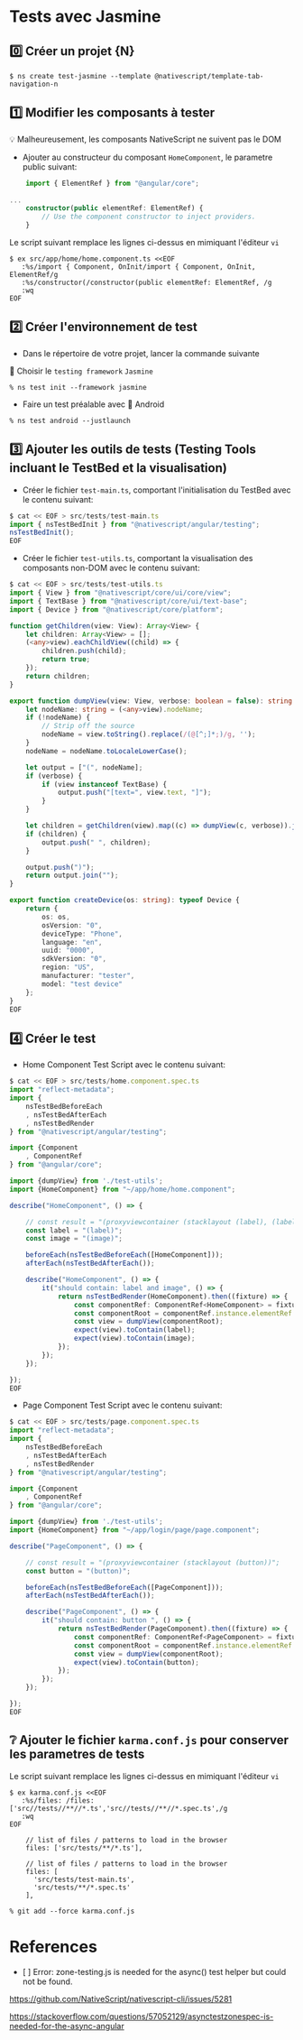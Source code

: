 # Tests avec Jasmine

## :zero: Créer un projet {N}


```
$ ns create test-jasmine --template @nativescript/template-tab-navigation-n
```

## :one: Modifier les composants à tester 

:bulb: Malheureusement, les composants NativeScript ne suivent pas le DOM

* Ajouter au constructeur du composant `HomeComponent`, le parametre public suivant:

```typescript
    import { ElementRef } from "@angular/core";
    
...
    constructor(public elementRef: ElementRef) {
        // Use the component constructor to inject providers.
    }
```

Le script suivant remplace les lignes ci-dessus en mimiquant l'éditeur `vi`

```
$ ex src/app/home/home.component.ts <<EOF
   :%s/import { Component, OnInit/import { Component, OnInit, ElementRef/g
   :%s/constructor(/constructor(public elementRef: ElementRef, /g
   :wq
EOF
```

## :two: Créer l'environnement de test

* Dans le répertoire de votre projet, lancer la commande suivante 

:bookmark: Choisir le `testing framework` `Jasmine`

```
% ns test init --framework jasmine 
```

* Faire un test préalable avec :iphone: Android

```
% ns test android --justlaunch
```

## :three: Ajouter les outils de tests (Testing Tools incluant le TestBed et la visualisation)

* Créer le fichier `test-main.ts`, comportant l'initialisation du TestBed avec le contenu suivant:

```typescript
$ cat << EOF > src/tests/test-main.ts
import { nsTestBedInit } from "@nativescript/angular/testing";
nsTestBedInit();
EOF
```

* Créer le fichier `test-utils.ts`, comportant la visualisation des composants non-DOM avec le contenu suivant:

```typescript
$ cat << EOF > src/tests/test-utils.ts
import { View } from "@nativescript/core/ui/core/view";
import { TextBase } from "@nativescript/core/ui/text-base";
import { Device } from "@nativescript/core/platform";

function getChildren(view: View): Array<View> {
    let children: Array<View> = [];
    (<any>view).eachChildView((child) => {
        children.push(child);
        return true;
    });
    return children;
}

export function dumpView(view: View, verbose: boolean = false): string {
    let nodeName: string = (<any>view).nodeName;
    if (!nodeName) {
        // Strip off the source
        nodeName = view.toString().replace(/(@[^;]*;)/g, '');
    }
    nodeName = nodeName.toLocaleLowerCase();

    let output = ["(", nodeName];
    if (verbose) {
        if (view instanceof TextBase) {
            output.push("[text=", view.text, "]");
        }
    }

    let children = getChildren(view).map((c) => dumpView(c, verbose)).join(", ");
    if (children) {
        output.push(" ", children);
    }

    output.push(")");
    return output.join("");
}

export function createDevice(os: string): typeof Device {
    return {
        os: os,
        osVersion: "0",
        deviceType: "Phone",
        language: "en",
        uuid: "0000",
        sdkVersion: "0",
        region: "US",
        manufacturer: "tester",
        model: "test device"
    };
}
EOF
```

## :four: Créer le test

* Home Component Test Script avec le contenu suivant:

```typescript
$ cat << EOF > src/tests/home.component.spec.ts
import "reflect-metadata";
import { 
    nsTestBedBeforeEach
    , nsTestBedAfterEach
    , nsTestBedRender
} from "@nativescript/angular/testing";

import {Component
    , ComponentRef
} from "@angular/core";

import {dumpView} from './test-utils';
import {HomeComponent} from "~/app/home/home.component";

describe("HomeComponent", () => {

    // const result = "(proxyviewcontainer (stacklayout (label), (label), (image)))";
    const label = "(label)";
    const image = "(image)";

    beforeEach(nsTestBedBeforeEach([HomeComponent]));
    afterEach(nsTestBedAfterEach());

    describe("HomeComponent", () => {
        it("should contain: label and image", () => {
            return nsTestBedRender(HomeComponent).then((fixture) => {
                const componentRef: ComponentRef<HomeComponent> = fixture.componentRef;
                const componentRoot = componentRef.instance.elementRef.nativeElement;
                const view = dumpView(componentRoot);
                expect(view).toContain(label);
                expect(view).toContain(image);
            });
        });
    });

});
EOF
```

* Page Component Test Script avec le contenu suivant:

```typescript
$ cat << EOF > src/tests/page.component.spec.ts
import "reflect-metadata";
import { 
    nsTestBedBeforeEach
    , nsTestBedAfterEach
    , nsTestBedRender
} from "@nativescript/angular/testing";

import {Component
    , ComponentRef
} from "@angular/core";

import {dumpView} from './test-utils';
import {HomeComponent} from "~/app/login/page/page.component";

describe("PageComponent", () => {

    // const result = "(proxyviewcontainer (stacklayout (button))";
    const button = "(button)";

    beforeEach(nsTestBedBeforeEach([PageComponent]));
    afterEach(nsTestBedAfterEach());

    describe("PageComponent", () => {
        it("should contain: button ", () => {
            return nsTestBedRender(PageComponent).then((fixture) => {
                const componentRef: ComponentRef<PageComponent> = fixture.componentRef;
                const componentRoot = componentRef.instance.elementRef.nativeElement;
                const view = dumpView(componentRoot);
                expect(view).toContain(button);
            });
        });
    });

});
EOF
```


## :grey_question: Ajouter le fichier `karma.conf.js` pour conserver les parametres de tests 


Le script suivant remplace les lignes ci-dessus en mimiquant l'éditeur `vi`

```
$ ex karma.conf.js <<EOF
   :%s/files: /files: ['src//tests//**//*.ts','src//tests//**//*.spec.ts',/g
   :wq
EOF
```

```
    // list of files / patterns to load in the browser
    files: ['src/tests/**/*.ts'],

    // list of files / patterns to load in the browser
    files: [
      'src/tests/test-main.ts',
      'src/tests/**/*.spec.ts'
    ],
```

```
% git add --force karma.conf.js
```


# References

- [ ] Error: zone-testing.js is needed for the async() test helper but could not be found.

https://github.com/NativeScript/nativescript-cli/issues/5281

https://stackoverflow.com/questions/57052129/asynctestzonespec-is-needed-for-the-async-angular
